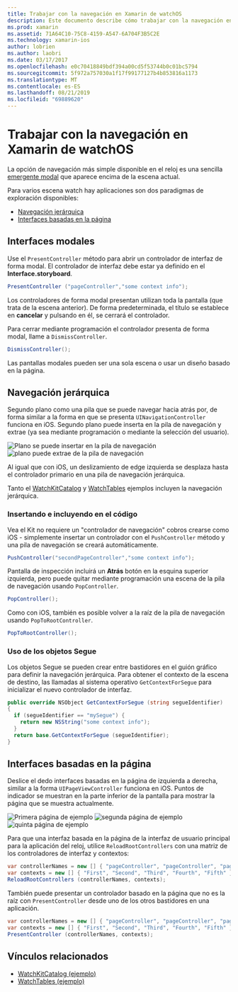 ```yaml
---
title: Trabajar con la navegación en Xamarin de watchOS
description: Este documento describe cómo trabajar con la navegación en una aplicación para watchOS. Describe las interfaces modales, navegación jerárquica y interfaces basadas en la página.
ms.prod: xamarin
ms.assetid: 71A64C10-75C8-4159-A547-6A704F3B5C2E
ms.technology: xamarin-ios
author: lobrien
ms.author: laobri
ms.date: 03/17/2017
ms.openlocfilehash: e0c70418849bdf394a00cd5f53744b0c01bc5794
ms.sourcegitcommit: 5f972a757030a1f17f99177127b4b853816a1173
ms.translationtype: MT
ms.contentlocale: es-ES
ms.lasthandoff: 08/21/2019
ms.locfileid: "69889620"
---
```

# <a name="working-with-watchos-navigation-in-xamarin"></a>Trabajar con la navegación en Xamarin de watchOS

La opción de navegación más simple disponible en el reloj es una sencilla [emergente modal](#modal) que aparece encima de la escena actual.

Para varios escena watch hay aplicaciones son dos paradigmas de exploración disponibles:

- [Navegación jerárquica](#Hierarchical_Navigation)
- [Interfaces basadas en la página](#Page-Based_Interfaces)

<a name="modal"/>

## <a name="modal-interfaces"></a>Interfaces modales

Use el `PresentController` método para abrir un controlador de interfaz de forma modal. El controlador de interfaz debe estar ya definido en el **Interface.storyboard**.

```csharp
PresentController ("pageController","some context info");
```

Los controladores de forma modal presentan utilizan toda la pantalla (que trata de la escena anterior). De forma predeterminada, el título se establece en **cancelar** y pulsando en él, se cerrará el controlador.

Para cerrar mediante programación el controlador presenta de forma modal, llame a `DismissController`.

```csharp
DismissController();
```

Las pantallas modales pueden ser una sola escena o usar un diseño basado en la página.

<a name="Hierarchical_Navigation"/>

## <a name="hierarchical-navigation"></a>Navegación jerárquica

Segundo plano como una pila que se puede navegar hacia atrás por, de forma similar a la forma en que se presenta `UINavigationController` funciona en iOS. Segundo plano puede inserta en la pila de navegación y extrae (ya sea mediante programación o mediante la selección del usuario).

![](navigation-images/hierarchy-1.png "Plano se puede insertar en la pila de navegación") ![](navigation-images/hierarchy-2.png "plano puede extrae de la pila de navegación")

Al igual que con iOS, un deslizamiento de edge izquierda se desplaza hasta el controlador primario en una pila de navegación jerárquica.

Tanto el [WatchKitCatalog](https://docs.microsoft.com/samples/xamarin/ios-samples/watchos-watchkitcatalog) y [WatchTables](https://docs.microsoft.com/samples/xamarin/ios-samples/watchos-watchtables) ejemplos incluyen la navegación jerárquica.

### <a name="pushing-and-popping-in-code"></a>Insertando e incluyendo en el código

Vea el Kit no requiere un "controlador de navegación" cobros crearse como iOS - simplemente insertar un controlador con el `PushController` método y una pila de navegación se creará automáticamente.

```csharp
PushController("secondPageController","some context info");
```

Pantalla de inspección incluirá un **Atrás** botón en la esquina superior izquierda, pero puede quitar mediante programación una escena de la pila de navegación usando `PopController`.

```csharp
PopController();
```

Como con iOS, también es posible volver a la raíz de la pila de navegación usando `PopToRootController`.

```csharp
PopToRootController();
```

### <a name="using-segues"></a>Uso de los objetos Segue

Los objetos Segue se pueden crear entre bastidores en el guión gráfico para definir la navegación jerárquica. Para obtener el contexto de la escena de destino, las llamadas al sistema operativo `GetContextForSegue` para inicializar el nuevo controlador de interfaz.

```csharp
public override NSObject GetContextForSegue (string segueIdentifier)
{
  if (segueIdentifier == "mySegue") {
    return new NSString("some context info");
  }
  return base.GetContextForSegue (segueIdentifier);
}
```

<a name="Page-Based_Interfaces"/>

## <a name="page-based-interfaces"></a>Interfaces basadas en la página

Deslice el dedo interfaces basadas en la página de izquierda a derecha, similar a la forma `UIPageViewController` funciona en iOS. Puntos de indicador se muestran en la parte inferior de la pantalla para mostrar la página que se muestra actualmente.

![](navigation-images/paged-1.png "Primera página de ejemplo") ![](navigation-images/paged-2.png "segunda página de ejemplo") ![](navigation-images/paged-5.png "quinta página de ejemplo")


Para que una interfaz basada en la página de la interfaz de usuario principal para la aplicación del reloj, utilice `ReloadRootControllers` con una matriz de los controladores de interfaz y contextos:

```csharp
var controllerNames = new [] { "pageController", "pageController", "pageController", "pageController", "pageController" };
var contexts = new [] { "First", "Second", "Third", "Fourth", "Fifth" };
ReloadRootControllers (controllerNames, contexts);
```

También puede presentar un controlador basado en la página que no es la raíz con `PresentController` desde uno de los otros bastidores en una aplicación.

```csharp
var controllerNames = new [] { "pageController", "pageController", "pageController", "pageController", "pageController" };
var contexts = new [] { "First", "Second", "Third", "Fourth", "Fifth" };
PresentController (controllerNames, contexts);
```



## <a name="related-links"></a>Vínculos relacionados

- [WatchKitCatalog (ejemplo)](https://docs.microsoft.com/samples/xamarin/ios-samples/watchos-watchkitcatalog)
- [WatchTables (ejemplo)](https://developer.xamarin.com//samples/monotouch/watchOS/WatchTables/)
